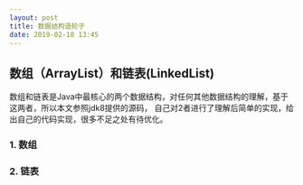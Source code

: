 ```yaml
---
layout: post
title: 数据结构造轮子
date: 2019-02-18 13:45
---
```


## 数组（ArrayList）和链表(LinkedList)
数组和链表是Java中最核心的两个数据结构，对任何其他数据结构的理解，基于这两者，所以本文参照jdk8提供的源码，
自己对2者进行了理解后简单的实现，给出自己的代码实现，很多不足之处有待优化。

### 1. 数组

### 2. 链表
